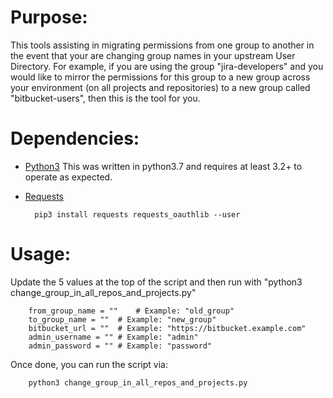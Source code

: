 # Purpose:
This tools assisting in migrating permissions from one group to another in the event that your are changing group names in your upstream User Directory. For example, if you are using the group "jira-developers" and you would like to mirror the permissions for this group to a new group across your environment (on all projects and repositories) to a new group called "bitbucket-users", then this is the tool for you.

# Dependencies:
* [Python3](https://www.python.org/downloads/) This was written in python3.7 and requires at least 3.2+ to operate as expected.
* [Requests](http://docs.python-requests.org/en/master/)

        pip3 install requests requests_oauthlib --user

# Usage:
Update the 5 values at the top of the script and then run with "python3 change_group_in_all_repos_and_projects.py"

        from_group_name = ""    # Example: "old_group"
        to_group_name = ""  # Example: "new_group"
        bitbucket_url = ""  # Example: "https://bitbucket.example.com"
        admin_username = "" # Example: "admin"
        admin_password = "" # Example: "password"

Once done, you can run the script via:

        python3 change_group_in_all_repos_and_projects.py

